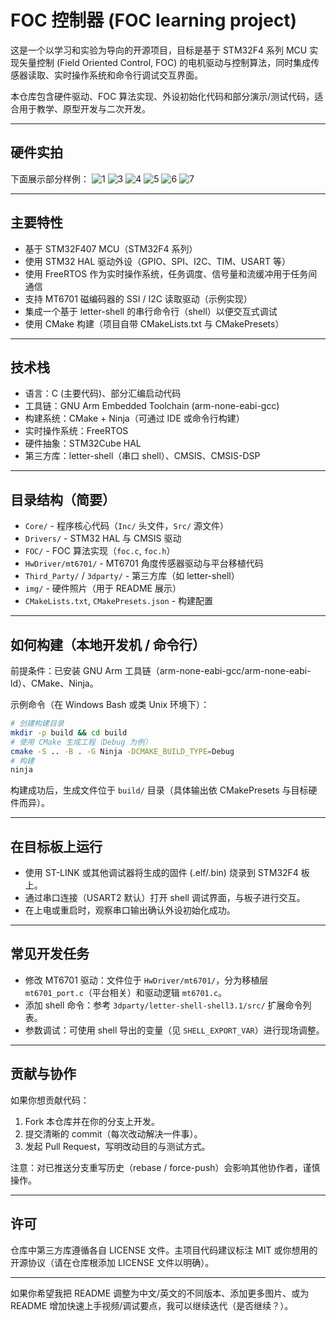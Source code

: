 # FOC 控制器 (FOC learning project)

这是一个以学习和实验为导向的开源项目，目标是基于 STM32F4 系列 MCU 实现矢量控制 (Field Oriented Control, FOC) 的电机驱动与控制算法，同时集成传感器读取、实时操作系统和命令行调试交互界面。

本仓库包含硬件驱动、FOC 算法实现、外设初始化代码和部分演示/测试代码，适合用于教学、原型开发与二次开发。

---

## 硬件实拍

下面展示部分样例：
![1](/img/img1.jpg "Magic Gardens")
![3](/img/img3.jpg "Magic Gardens")
![4](/img/img4.jpg "Magic Gardens")
![5](/img/img5.jpg "Magic Gardens")
![6](/img/img6.jpg "Magic Gardens")
![7](/img/img7.jpg "Magic Gardens")

---

## 主要特性

- 基于 STM32F407 MCU（STM32F4 系列）
- 使用 STM32 HAL 驱动外设（GPIO、SPI、I2C、TIM、USART 等）
- 使用 FreeRTOS 作为实时操作系统，任务调度、信号量和流缓冲用于任务间通信
- 支持 MT6701 磁编码器的 SSI / I2C 读取驱动（示例实现）
- 集成一个基于 letter-shell 的串行命令行（shell）以便交互式调试
- 使用 CMake 构建（项目自带 CMakeLists.txt 与 CMakePresets）

---

## 技术栈

- 语言：C (主要代码)、部分汇编启动代码
- 工具链：GNU Arm Embedded Toolchain (arm-none-eabi-gcc)
- 构建系统：CMake + Ninja（可通过 IDE 或命令行构建）
- 实时操作系统：FreeRTOS
- 硬件抽象：STM32Cube HAL
- 第三方库：letter-shell（串口 shell）、CMSIS、CMSIS-DSP

---

## 目录结构（简要）

- `Core/` - 程序核心代码（`Inc/` 头文件，`Src/` 源文件）
- `Drivers/` - STM32 HAL 与 CMSIS 驱动
- `FOC/` - FOC 算法实现（`foc.c`, `foc.h`）
- `HwDriver/mt6701/` - MT6701 角度传感器驱动与平台移植代码
- `Third_Party/` / `3dparty/` - 第三方库（如 letter-shell）
- `img/` - 硬件照片（用于 README 展示）
- `CMakeLists.txt`, `CMakePresets.json` - 构建配置

---

## 如何构建（本地开发机 / 命令行）

前提条件：已安装 GNU Arm 工具链（arm-none-eabi-gcc/arm-none-eabi-ld）、CMake、Ninja。

示例命令（在 Windows Bash 或类 Unix 环境下）：

```bash
# 创建构建目录
mkdir -p build && cd build
# 使用 CMake 生成工程（Debug 为例）
cmake -S .. -B . -G Ninja -DCMAKE_BUILD_TYPE=Debug
# 构建
ninja
```

构建成功后，生成文件位于 `build/` 目录（具体输出依 CMakePresets 与目标硬件而异）。

---

## 在目标板上运行

- 使用 ST-LINK 或其他调试器将生成的固件 (.elf/.bin) 烧录到 STM32F4 板上。
- 通过串口连接（USART2 默认）打开 shell 调试界面，与板子进行交互。
- 在上电或重启时，观察串口输出确认外设初始化成功。

---

## 常见开发任务

- 修改 MT6701 驱动：文件位于 `HwDriver/mt6701/`，分为移植层 `mt6701_port.c`（平台相关）和驱动逻辑 `mt6701.c`。
- 添加 shell 命令：参考 `3dparty/letter-shell-shell3.1/src/` 扩展命令列表。
- 参数调试：可使用 shell 导出的变量（见 `SHELL_EXPORT_VAR`）进行现场调整。

---

## 贡献与协作

如果你想贡献代码：

1. Fork 本仓库并在你的分支上开发。
2. 提交清晰的 commit（每次改动解决一件事）。
3. 发起 Pull Request，写明改动目的与测试方式。

注意：对已推送分支重写历史（rebase / force-push）会影响其他协作者，谨慎操作。

---

## 许可

仓库中第三方库遵循各自 LICENSE 文件。主项目代码建议标注 MIT 或你想用的开源协议（请在仓库根添加 LICENSE 文件以明确）。

---

如果你希望我把 README 调整为中文/英文的不同版本、添加更多图片、或为 README 增加快速上手视频/调试要点，我可以继续迭代（是否继续？）。
